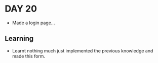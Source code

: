# DAY 20

- Made a login page...



## Learning 

- Learnt nothing much just implemented the previous knowledge and made this form.
